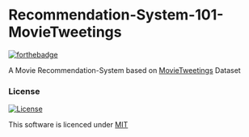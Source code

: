 # Recommendation-System-101-MovieTweetings

[![forthebadge](https://forthebadge.com/images/badges/60-percent-of-the-time-works-every-time.svg)](https://forthebadge.com)

A Movie Recommendation-System based on 
[MovieTweetings](https://github.com/sidooms/MovieTweetings/tree/master/latest) Dataset


### License

[![License](http://img.shields.io/:license-mit-blue.svg?style=flat-square)](https://github.com/s0umitra/Recommendation-System-101-MovieTweetings/blob/master/LICENSE.md)

This software is licenced under [MIT](https://github.com/s0umitra/Recommendation-System-101-MovieTweetings/blob/masterLICENSE.md)
